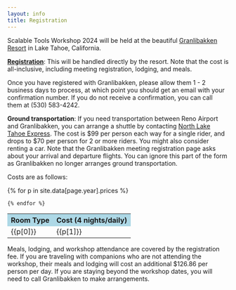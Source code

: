 ```yaml
---
layout: info
title: Registration
---
```

Scalable Tools Workshop 2024 will be held at the
beautiful <a href="https://www.granlibakken.com">Granlibakken Resort</a> in Lake Tahoe,
California.

<b>[Registration](https://www.secure.granlibakken.net/conference/forms/TOOLS24XXX_form.asp)</b>: This will
be handled directly by the resort. Note that the cost is all-inclusive, including meeting registration, lodging, and meals.

Once you have registered with Granlibakken, please allow them 1 - 2 business days to process, at which point you should get an email with your confirmation number. If you do not receive a confirmation, you can call them at (530) 583-4242.

<b>Ground transportation</b>: If you need transportation between Reno Airport and Granlibakken, you can arrange a shuttle by contacting [North Lake Tahoe Express](https://www.northlaketahoeexpress.com/). The cost is $99 per person each way for a single rider, and drops to $70 per person for 2 or more riders. You might also consider renting a car. Note that the Granlibakken meeting registration page asks about your arrival and departure flights. You can ignore this part of the form as Granlibakken no longer arranges ground transportation.

<p>
Costs are as follows:

<p>
<table class="prices">
    <tr>
        <th align="center" bgcolor="lightblue">Room Type</th>
        <th align="center" bgcolor="lightblue">Cost (4 nights/daily)</th>
    </tr>
    {% for p in site.data[page.year].prices %}
    <tr>
        <td>{{p[0]}}</td><td>{{p[1]}}</td>
    </tr>

    {% endfor %}
</table>

</p>
</p>

<p>
Meals, lodging, and workshop attendance are covered by the registration fee.
If you are traveling with companions who are not attending the workshop,
their meals and lodging will cost an additional $126.86 per person per day.
If you are staying beyond the workshop dates, you will need to call Granlibakken
to make arrangements.
</p>
